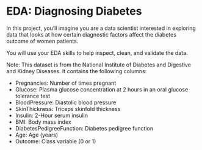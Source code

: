 # EDA: Diagnosing Diabetes

In this project, you’ll imagine you are a data scientist interested in exploring data that looks at how certain diagnostic factors affect the diabetes outcome of women patients.

You will use your EDA skills to help inspect, clean, and validate the data.

Note: This dataset is from the National Institute of Diabetes and Digestive and Kidney Diseases. It contains the following columns:

* Pregnancies: Number of times pregnant
* Glucose: Plasma glucose concentration at 2 hours in an oral glucose tolerance test
* BloodPressure: Diastolic blood pressure
* SkinThickness: Triceps skinfold thickness
* Insulin: 2-Hour serum insulin
* BMI: Body mass index
* DiabetesPedigreeFunction: Diabetes pedigree function
* Age: Age (years)
* Outcome: Class variable (0 or 1)
